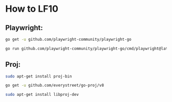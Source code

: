 # How to LF10
## Playwright:
```bash
go get -u github.com/playwright-community/playwright-go
```

```bash
go run github.com/playwright-community/playwright-go/cmd/playwright@latest install --with-deps
```

## Proj:
```bash
sudo apt-get install proj-bin
```
```bash
go get -u github.com/everystreet/go-proj/v8
```
```bash
sudo apt-get install libproj-dev
```